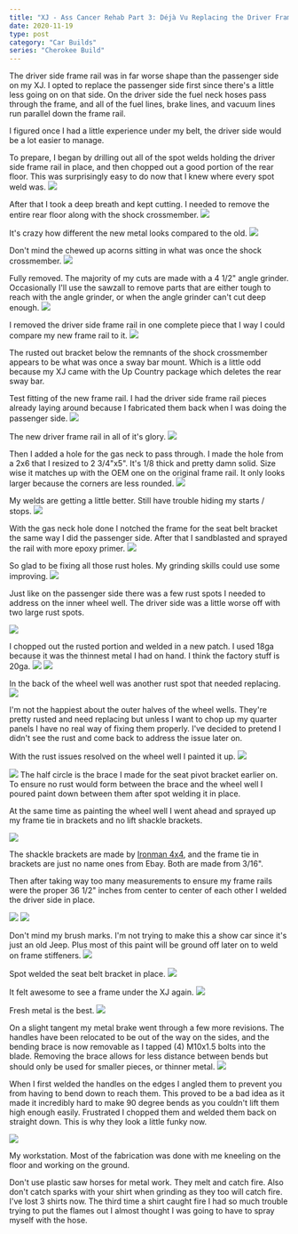 ```yaml
---
title: "XJ - Ass Cancer Rehab Part 3: Déjà Vu Replacing the Driver Frame Rail"
date: 2020-11-19
type: post
category: "Car Builds"
series: "Cherokee Build"
---
```


The driver side frame rail was in far worse shape than the passenger side on my XJ. I opted to replace the passenger side first since there's a little less going on on that side. On the driver side the fuel neck hoses pass through the frame, and all of the fuel lines, brake lines, and vacuum lines run parallel down the frame rail.

I figured once I had a little experience under my belt, the driver side would be a lot easier to manage. 

To prepare, I began by drilling out all of the spot welds holding the driver side frame rail in place, and then chopped out a good portion of the rear floor. This was surprisingly easy to do now that I knew where every spot weld was.
![](images/1.jpg)

After that I took a deep breath and kept cutting. I needed to remove the entire rear floor along with the shock crossmember.
![](images/2.jpg)

It's crazy how different the new metal looks compared to the old.
![](images/3.jpg)

Don't mind the chewed up acorns sitting in what was once the shock crossmember.
![](images/4.jpg)

Fully removed. The majority of my cuts are made with a 4 1/2" angle grinder. Occasionally I'll use the sawzall to remove parts that are either tough to reach with the angle grinder, or when the angle grinder can't cut deep enough.
![](images/5.jpg)

I removed the driver side frame rail in one complete piece that I way I could compare my new frame rail to it.
![](images/6.jpg)

The rusted out bracket below the remnants of the shock crossmember appears to be what was once a sway bar mount. Which is a little odd because my XJ came with the Up Country package which deletes the rear sway bar. 

Test fitting of the new frame rail. I had the driver side frame rail pieces already laying around because I fabricated them back when I was doing the passenger side. 
![](images/7.jpg)

The new driver frame rail in all of it's glory. 
![](images/10.jpg)

Then I added a hole for the gas neck to pass through. I made the hole from a 2x6 that I resized to 2 3/4"x5". It's 1/8 thick and pretty damn solid. Size wise it matches up with the OEM one on the original frame rail. It only looks larger because the corners are less rounded.
![](images/11.jpg)

My welds are getting a little better. Still have trouble hiding my starts / stops.
![](images/12.jpg)

With the gas neck hole done I notched the frame for the seat belt bracket the same way I did the passenger side. After that I sandblasted and sprayed the rail with more epoxy primer.
![](images/13.jpg)

So glad to be fixing all those rust holes. My grinding skills could use some improving.
![](images/14.jpg)

Just like on the passenger side there was a few rust spots I needed to address on the inner wheel well. The driver side was a little worse off with two large rust spots.

![](images/15.jpg)

I chopped out the rusted portion and welded in a new patch. I used 18ga because it was the thinnest metal I had on hand. I think the factory stuff is 20ga.
![](images/17.jpg)
![](images/16.jpg)

In the back of the wheel well was another rust spot that needed replacing.
![](images/18.jpg)

I'm not the happiest about the outer halves of the wheel wells. They're pretty rusted and need replacing but unless I want to chop up my quarter panels I have no real way of fixing them properly. I've decided to pretend I didn't see the rust and come back to address the issue later on.

With the rust issues resolved on the wheel well I painted it up.
![](images/19.jpg)

![](images/20.jpg)
The half circle is the brace I made for the seat pivot bracket earlier on. To ensure no rust would form between the brace and the wheel well I poured paint down between them after spot welding it in place.

At the same time as painting the wheel well I went ahead and sprayed up my frame tie in brackets and no lift shackle brackets. 

![](images/21.jpg)

The shackle brackets are made by [Ironman 4x4](https://ironman4x4fab.com/products/xj-no-lift-shackle-brackets), and the frame tie in brackets are just no name ones from Ebay. Both are made from 3/16".

Then after taking way too many measurements to ensure my frame rails were the proper 36 1/2" inches from center to center of each other I welded the driver side in place.

![](images/22.jpg)
![](images/23.jpg)

Don't mind my brush marks. I'm not trying to make this a show car since it's just an old Jeep. Plus most of this paint will be ground off later on to weld on frame stiffeners.
![](images/24.jpg)

Spot welded the seat belt bracket in place.
![](images/25.jpg)

It felt awesome to see a frame under the XJ again.
![](images/26.jpg)

Fresh metal is the best.
![](images/27.jpg)

On a slight tangent my metal brake went through a few more revisions. The handles have been relocated to be out of the way on the sides, and the bending brace is now removable as I tapped (4) M10x1.5 bolts into the blade. Removing the brace allows for less distance between bends but should only be used for smaller pieces, or thinner metal.
![](images/8.jpg)

When I first welded the handles on the edges I angled them to prevent you from having to bend down to reach them. This proved to be a bad idea as it made it incredibly hard to make 90 degree bends as you couldn't lift them high enough easily. Frustrated I chopped them and welded them back on straight down. This is why they look a little funky now.

![](images/9.jpg)

My workstation. Most of the fabrication was done with me kneeling on the floor and working on the ground. 

Don't use plastic saw horses for metal work. They melt and catch fire. Also don't catch sparks with your shirt when grinding as they too will catch fire. I've lost 3 shirts now. The third time a shirt caught fire I had so much trouble trying to put the flames out I almost thought I was going to have to spray myself with the hose. 




